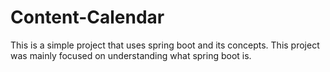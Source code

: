 # Content-Calendar

This is a simple project that uses spring boot and its concepts. This project was mainly focused on understanding what spring boot is.
